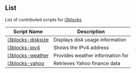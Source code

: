 ## List
List of contributed scripts for [i3blocks](https://github.com/vivien/i3blocks).

| Script Name                                     | Description                                     |
|-------------------------------------------------|-------------------------------------------------|
| [i3blocks-disksize](i3blocks-disksize/)         | Displays disk usage information                 |
| [i3blocks-ipv4](i3blocks-ipv4/)                 | Shows the IPv4 address                          |
| [i3blocks-weather](i3blocks-weather/)           | Provides weather information for                |
| [i3blocks-yahoo](i3blocks-yahoo/)               | Retrieves Yahoo finance data                    |
